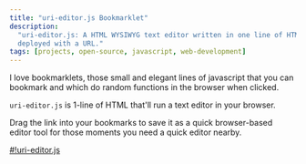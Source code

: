 ```yaml
---
title: "uri-editor.js Bookmarklet"
description:
  "uri-editor.js: A HTML WYSIWYG text editor written in one line of HTML,
  deployed with a URL."
tags: [projects, open-source, javascript, web-development]
---
```


I love bookmarklets, those small and elegant lines of javascript that you can
bookmark and which do random functions in the browser when clicked.

<code>uri-editor.js</code> is 1-line of HTML that'll run a text editor in your
browser.

Drag the link into your bookmarks to save it as a quick browser-based editor
tool for those moments you need a quick editor nearby.

<a href="data:text/html;base64,PGh0bWw+PHRpdGxlPnVyaS1lZGl0b3IuanM8L3RpdGxlPjxib2R5IGNvbnRlbnRlZGl0YWJsZT10cnVlPjxwIHN0eWxlPSJmb250LXNpemU6NXJlbTttYXJnaW4tdG9wOjQ1dmg7dGV4dC1hbGlnbjpjZW50ZXI7Ij51cmktZWRpdG9yLmpzPC9wPg==" title="#!uri-editor.js bookmarket">#!uri-editor.js</a>
